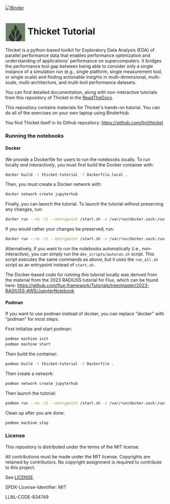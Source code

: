 [![Binder](https://mybinder.org/badge_logo.svg)](https://mybinder.org/v2/gh/llnl/thicket-tutorial/develop)


# <img src="https://raw.githubusercontent.com/llnl/thicket/develop/logo-notext.png" width="64" valign="middle" alt="thicket"/> Thicket Tutorial


Thicket is a python-based toolkit for Exploratory Data Analysis (EDA) of
parallel performance data that enables performance optimization and
understanding of applications' performance on supercomputers. It bridges the
performance tool gap between being able to consider only a single instance of a
simulation run (e.g., single platform, single measurement tool, or single
scale) and finding actionable insights in multi-dimensional, multi-scale,
multi-architecture, and multi-tool performance datasets.

You can find detailed documentation, along with non-interactive tutorials from this repository of Thicket in the
[ReadTheDocs](https://thicket.readthedocs.io/en/latest/).

This repository contains materials for Thicket's hands-on tutorial. You can do
all of the exercises on your own laptop using BinderHub.

You find Thicket itself in its Github repository: https://github.com/llnl/thicket

### Running the notebooks

#### Docker

We provide a Dockerfile for users to run the notebooks locally. To run locally *and interactively*, you must first build the Docker container with:

```bash
docker build -t thicket-tutorial -f Dockerfile.local .
```

Then, you must create a Docker network with:

```bash
docker network create jupyterhub
```

Finally, you can launch the tutorial. To launch the tutorial without preserving any changes, run:

```bash
docker run --rm -it --entrypoint /start.sh -v /var/run/docker.sock:/var/run/docker.sock --net jupyterhub --name jupyterhub -p 8888:8888 thicket-tutorial --NotebookApp.token=''
```

If you would rather your changes be preserved, run:

```bash
docker run --rm -it --entrypoint /start.sh -v /var/run/docker.sock:/var/run/docker.sock -v .:/home/jovyan --net jupyterhub --name jupyterhub -p 8888:8888 thicket-tutorial
```

Alternatively, if you want to run the notebooks automatically (i.e., non-interactive), you can simply run the `dev_scripts/autorun.sh` script. This script executes the same commands as above, but it uses the `run_all.sh` script as an entrypoint instead of `start.sh`.

The Docker-based code for running this tutorial locally was derived from the material from the 2023 RADIUSS tutorial for Flux, which can be found here: https://github.com/flux-framework/Tutorials/tree/master/2023-RADIUSS-AWS/JupyterNotebook

#### Podman

If you want to use podman instead of docker, you can replace "docker" with "podman" for most steps.

First initialize and start podman:

```bash
podman machine init
podman machine start
```

Then build the container:

```bash
podman build -t thicket-tutorial -f Dockerfile .
```

Then create a network:

```bash
podman network create jupyterhub
```

Then launch the tutorial:

```bash
podman run --rm -it --entrypoint /start.sh -v /var/run/docker.sock:/var/run/docker.sock --net jupyterhub --name jupyterhub -p 8888:8888 thicket-tutorial
```

Clean up after you are done:
```bash
podman machine stop
```

### License

This repository is distributed under the terms of the MIT license.

All contributions must be made under the MIT license.  Copyrights are retained
by contributors. No copyright assignment is required to contribute to this
project.

See [LICENSE](https://github.com/llnl/thicket-tutorial/blob/develop/LICENSE).

SPDX-License-Identifier: MIT

LLNL-CODE-834749
